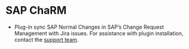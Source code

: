 
# SAP ChaRM

- Plug-in sync SAP Normal Changes in SAP’s Change Request Management with Jira issues. For assistance with plugin installation, contact the [support team](https://www.ibm.com/mysupport).
